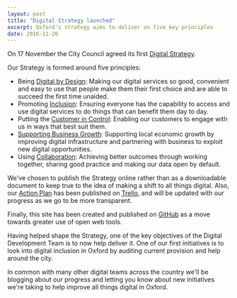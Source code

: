 ```yaml
---
layout: post
title: "Digital Strategy launched"
excerpt: Oxford's strategy aims to deliver on five key principles
date: 2016-11-20
---
```


On 17 November the City Council agreed its first [Digital Strategy](https://oxfordcitycouncil.github.io/strategy/index.html).

Our Strategy is formed around five principles:

* Being [Digital by Design](https://oxfordcitycouncil.github.io/strategy/digital-by-design.html): Making our digital services so good, convenient and easy to use that people make them their first choice and are able to succeed the first time unaided.
* Promoting [Inclusion](https://oxfordcitycouncil.github.io/strategy/inclusion.html): Ensuring everyone has the capability to access and use digital services to do things that can benefit them day to day.
* Putting the [Customer in Control](https://oxfordcitycouncil.github.io/strategy/customer-in-control.html): Enabling our customers to engage with us in ways that best suit them.
* [Supporting Business Growth](https://oxfordcitycouncil.github.io/strategy/supporting-business-growth.html): Supporting local economic growth by improving digital infrastructure and partnering with business to exploit new digital opportunities.
* Using [Collaboration](https://oxfordcitycouncil.github.io/strategy/collaboration.html): Achieving better outcomes through working together, sharing good practice and making our data open by default.

We've chosen to publish the Strategy online rather than as a downloadable document to keep true to the idea of making a shift to all things digital. Also, our [Action Plan](https://oxfordcitycouncil.github.io/strategy/action-plan.html) has been published on [Trello](https://trello.com), and will be updated with our progress as we go to be more transparent.

Finally, this site has been created and published on [GitHub](https://github.com/OxfordCityCouncil) as a move towards greater use of open web tools.

Having helped shape the Strategy, one of the key objectives of the Digital Development Team is to now help deliver it. One of our first initiatives is to look into digital inclusion in Oxford by auditing current provision and help around the city.

In common with many other digital teams across the country we'll be blogging about our progress and letting you know about new initiatives we're taking to help improve all things digital in Oxford.
